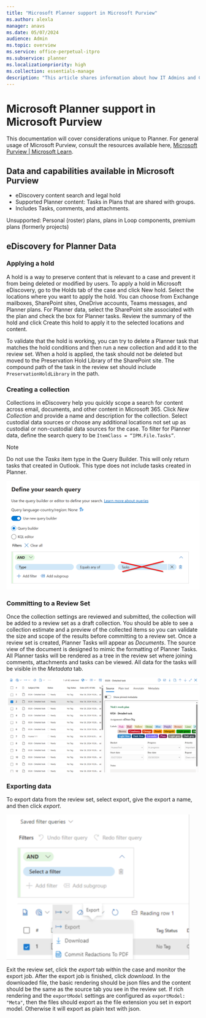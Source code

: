 ```yaml
---
title: "Microsoft Planner support in Microsoft Purview"
ms.author: alexla
manager: anavs
ms.date: 05/07/2024
audience: Admin
ms.topic: overview
ms.service: office-perpetual-itpro
ms.subservice: planner
ms.localizationpriority: high
ms.collection: essentials-manage
description: "This article shares information about how IT Admins and Compliance officers can use Microsoft Purview with Planner"
---
```


# Microsoft Planner support in Microsoft Purview

This documentation will cover considerations unique to Planner. For general usage of Microsoft Purview, consult the resources available here, [Microsoft Purview | Microsoft Learn](https://learn.microsoft.com/purview/).

## Data and capabilities available in Microsoft Purview

* eDiscovery content search and legal hold
* Supported Planner content: Tasks in Plans that are shared with groups.
* Includes Tasks, comments, and attachments.

Unsupported: Personal (roster) plans, plans in Loop components, premium plans (formerly projects)

## eDiscovery for Planner Data

### Applying a hold

A hold is a way to preserve content that is relevant to a case and prevent it from being deleted or modified by users. To apply a hold in Microsoft eDiscovery, go to the Holds tab of the case and click New hold. Select the locations where you want to apply the hold. You can choose from Exchange mailboxes, SharePoint sites, OneDrive accounts, Teams messages, and Planner plans. For Planner data, select the SharePoint site associated with the plan and check the box for Planner tasks. Review the summary of the hold and click Create this hold to apply it to the selected locations and content.

To validate that the hold is working, you can try to delete a Planner task that matches the hold conditions and then run a new collection and add it to the review set. When a hold is applied, the task should not be deleted but moved to the Preservation Hold Library of the SharePoint site. The compound path of the task in the review set should include ``PreservationHoldLibrary`` in the path.

### Creating a collection

Collections in eDiscovery help you quickly scope a search for content across email, documents, and other content in Microsoft 365. Click *New Collection* and provide a name and description for the collection. Select custodial data sources or choose any additional locations not set up as custodial or non-custodial data sources for the case. To filter for Planner data, define the search query to be ``ItemClass = “IPM.File.Tasks”``.

> [!NOTE]
> Do not use the *Tasks* item type in the Query Builder. This will only return tasks that created in Outlook. This type does not include tasks created in Planner.

 ![Screenshot of the wrong task type selected in the Purview query builder.](media/purview-wrong-tasks-type.png)

### Committing to a Review Set

Once the collection settings are reviewed and submitted, the collection will be added to a review set as a draft collection. You should be able to see a collection estimate and a preview of the collected items so you can validate the size and scope of the results before committing to a review set. Once a review set is created, Planner Tasks will appear as *Documents*. The source view of the document is designed to mimic the formatting of Planner Tasks. All Planner tasks will be rendered as a tree in the review set where joining comments, attachments and tasks can be viewed. All data for the tasks will be visible in the *Metadata* tab.

![Screenshot of the task being rendered in Purview.](media/purview-rich-task-render.png)

### Exporting data

To export data from the review set, select export, give the export a name, and then click *export*.

![Screenshot of the task being exported in Purview.](media/purview-exporting-data.png)

Exit the review set, click the *export* tab within the case and monitor the export job. After the export job is finished, click *download*. In the downloaded file, the basic rendering should be json files and the content should be the same as the source tab you see in the review set. If rich rendering and the ``exportModel`` settings are configured as ``exportModel: "Meta"``, then the files should export as the file extension you set in export model. Otherwise it will export as plain text with json.
